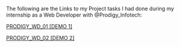 The following are the Links to my Project tasks I had done during my internship as a Web Developer with @Prodigy_Infotech:

[PRODIGY_WD_01 [DEMO 1]](https://albin142002.github.io/Prodigy_Internship/PRODIGY_WD_01)

[PRODIGY_WD_02 [DEMO 2]](https://albin142002.github.io/Prodigy_Internship/PRODIGY_WD_02)

